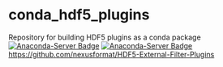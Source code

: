 # conda_hdf5_plugins
Repository for building HDF5 plugins as a conda package
[![Anaconda-Server Badge](https://anaconda.org/cctbx/hdf5_plugins/badges/version.svg)](https://anaconda.org/cctbx/hdf5_plugins) [![Anaconda-Server Badge](https://anaconda.org/cctbx/hdf5_plugins/badges/platforms.svg)](https://anaconda.org/cctbx/hdf5_plugins)
https://github.com/nexusformat/HDF5-External-Filter-Plugins

